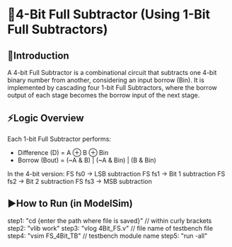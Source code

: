 # 🔹4-Bit Full Subtractor (Using 1-Bit Full Subtractors)
## 📘Introduction

A 4-bit Full Subtractor is a combinational circuit that subtracts one 4-bit binary number from another, considering an input borrow (Bin).
It is implemented by cascading four 1-bit Full Subtractors, where the borrow output of each stage becomes the borrow input of the next stage.

## ⚡Logic Overview
Each 1-bit Full Subtractor performs:
- Difference (D) = A ⊕ B ⊕ Bin
- Borrow (Bout) = (~A & B) | (~A & Bin) | (B & Bin)

In the 4-bit version:
FS fs0 → LSB subtraction
FS fs1 → Bit 1 subtraction
FS fs2 → Bit 2 subtraction
FS fs3 → MSB subtraction

## ▶How to Run (in ModelSim)
step1: "cd {enter the path where file is saved}" // within curly brackets
step2: "vlib work"
step3: "vlog 4Bit_FS.v" // file name of testbench file
step4: "vsim FS_4Bit_TB" // testbench module name
step5: "run -all"

